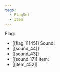 ```yaml
---
tags:
  - FlagSet
  - Item
---
```

Flag:
- [[flag_11145]]
Sound:
- [[sound_44]]
- [[sound_43]]
- [[sound_17]]
Item:
- [[item_452]]
